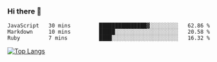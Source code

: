### Hi there 👋
<!--START_SECTION:waka-->
```text
JavaScript   30 mins         ███████████████▓░░░░░░░░░   62.86 % 
Markdown     10 mins         █████░░░░░░░░░░░░░░░░░░░░   20.58 % 
Ruby         7 mins          ████░░░░░░░░░░░░░░░░░░░░░   16.32 % 
```
<!--END_SECTION:waka-->
<!--
**jakepino/jakepino** is a ✨ _special_ ✨ repository because its `README.md` (this file) appears on your GitHub profile.

Here are some ideas to get you started:

- 🔭 I’m currently working on ...
- 🌱 I’m currently learning ...
- 👯 I’m looking to collaborate on ...
- 🤔 I’m looking for help with ...
- 💬 Ask me about ...
- 📫 How to reach me: ...
- 😄 Pronouns: ...
- ⚡ Fun fact: ...
-->
[![Top Langs](https://github-readme-stats.vercel.app/api/top-langs/?username=jakepino&layout=compact)](https://github.com/jakepino)

